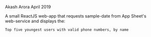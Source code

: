 Akash Arora
April 2019


A small ReactJS web-app that requests sample-date from App Sheet's web-service and displays the:

	Top five youngest users with valid phone numbers, by name